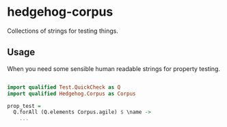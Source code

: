 hedgehog-corpus
===============
Collections of strings for testing things.

Usage
---------------

When you need some sensible human readable strings for property testing.

``` haskell

import qualified Test.QuickCheck as Q
import qualified Hedgehog.Corpus as Corpus

prop_test =
  Q.forAll (Q.elements Corpus.agile) $ \name ->
    ...

```
